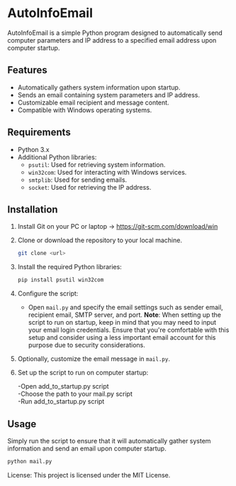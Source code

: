 # AutoInfoEmail

AutoInfoEmail is a simple Python program designed to automatically send computer parameters and IP address to a specified email address upon computer startup.

## Features

- Automatically gathers system information upon startup.
- Sends an email containing system parameters and IP address.
- Customizable email recipient and message content.
- Compatible with Windows operating systems.

## Requirements

- Python 3.x
- Additional Python libraries:
  - `psutil`: Used for retrieving system information.
  - `win32com`: Used for interacting with Windows services.
  - `smtplib`: Used for sending emails.
  - `socket`: Used for retrieving the IP address.

## Installation

1. Install Git on your PC or laptop -> https://git-scm.com/download/win
2. Clone or download the repository to your local machine.
   ```bash
   git clone <url>
   ```
3. Install the required Python libraries:

    ```bash
    pip install psutil win32com
    ```

4. Configure the script:
   - Open `mail.py` and specify the email settings such as sender email, recipient email, SMTP server, and port.
   **Note**: When setting up the script to run on startup, keep in mind that you may need to input your email login credentials. Ensure that you're comfortable with this setup and consider using a less important email account for this purpose due to security considerations.  
5. Optionally, customize the email message in `mail.py`.

6. Set up the script to run on computer startup:
   
   -Open add_to_startup.py script  
   -Choose the path to your mail.py script   
   -Run add_to_startup.py script 

## Usage

Simply run the script to ensure that it will automatically gather system information and send an email upon computer startup.

```bash
python mail.py
```

License: This project is licensed under the MIT License.

